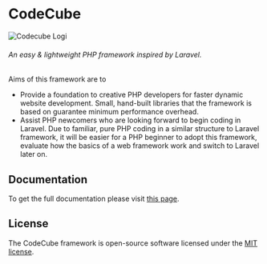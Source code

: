 # CodeCube
![Codecube Logi](https://www.codecubeit.com/wp-content/uploads/2018/05/main_logo.png)
###### An easy & lightweight PHP framework inspired by Laravel.
Aims of this framework are to
- Provide a foundation to creative PHP developers for faster dynamic website development. Small, hand-built libraries that the framework is based on guarantee minimum performance overhead.  
- Assist PHP newcomers who are looking forward to begin coding in Laravel. Due to familiar, pure PHP coding in a similar structure to Laravel framework, it will be easier for a PHP beginner to adopt this framework, evaluate how the basics of a web framework work and switch to Laravel later on. 

## Documentation

To get the full documentation please visit [this page](http://mhasan.amarneta.com/codecube-framework/).

## License

The CodeCube framework is open-source software licensed under the [MIT license](https://opensource.org/licenses/MIT).
 
